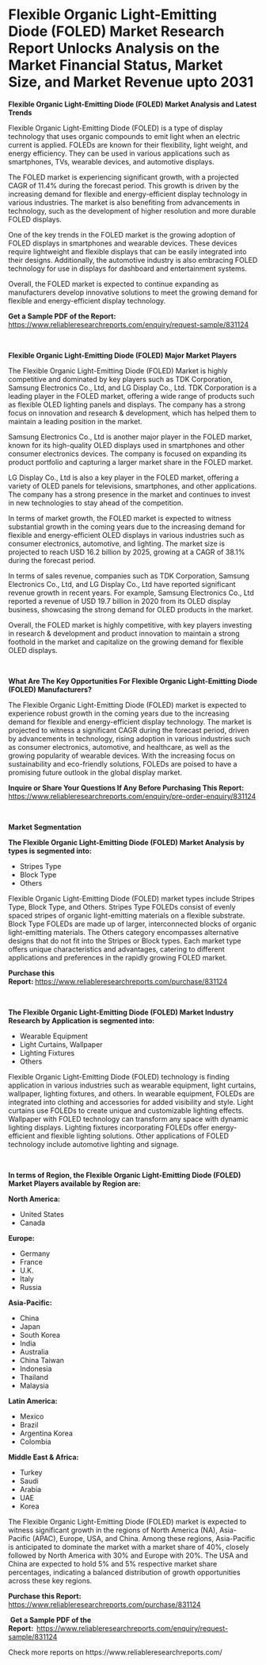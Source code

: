 <p><h1>Flexible Organic Light-Emitting Diode (FOLED) Market Research Report Unlocks Analysis on the Market Financial Status, Market Size, and Market Revenue upto 2031</h1></p><p><strong>Flexible Organic Light-Emitting Diode (FOLED) Market Analysis and Latest Trends</strong></p>
<p><p>Flexible Organic Light-Emitting Diode (FOLED) is a type of display technology that uses organic compounds to emit light when an electric current is applied. FOLEDs are known for their flexibility, light weight, and energy efficiency. They can be used in various applications such as smartphones, TVs, wearable devices, and automotive displays.</p><p>The FOLED market is experiencing significant growth, with a projected CAGR of 11.4% during the forecast period. This growth is driven by the increasing demand for flexible and energy-efficient display technology in various industries. The market is also benefiting from advancements in technology, such as the development of higher resolution and more durable FOLED displays.</p><p>One of the key trends in the FOLED market is the growing adoption of FOLED displays in smartphones and wearable devices. These devices require lightweight and flexible displays that can be easily integrated into their designs. Additionally, the automotive industry is also embracing FOLED technology for use in displays for dashboard and entertainment systems.</p><p>Overall, the FOLED market is expected to continue expanding as manufacturers develop innovative solutions to meet the growing demand for flexible and energy-efficient display technology.</p></p>
<p><strong>Get a Sample PDF of the Report:&nbsp;</strong> <a href="https://www.reliableresearchreports.com/enquiry/request-sample/831124">https://www.reliableresearchreports.com/enquiry/request-sample/831124</a></p>
<p>&nbsp;</p>
<p><strong>Flexible Organic Light-Emitting Diode (FOLED) Major Market Players</strong></p>
<p><p>The Flexible Organic Light-Emitting Diode (FOLED) Market is highly competitive and dominated by key players such as TDK Corporation, Samsung Electronics Co., Ltd, and LG Display Co., Ltd. TDK Corporation is a leading player in the FOLED market, offering a wide range of products such as flexible OLED lighting panels and displays. The company has a strong focus on innovation and research & development, which has helped them to maintain a leading position in the market.</p><p>Samsung Electronics Co., Ltd is another major player in the FOLED market, known for its high-quality OLED displays used in smartphones and other consumer electronics devices. The company is focused on expanding its product portfolio and capturing a larger market share in the FOLED market.</p><p>LG Display Co., Ltd is also a key player in the FOLED market, offering a variety of OLED panels for televisions, smartphones, and other applications. The company has a strong presence in the market and continues to invest in new technologies to stay ahead of the competition.</p><p>In terms of market growth, the FOLED market is expected to witness substantial growth in the coming years due to the increasing demand for flexible and energy-efficient OLED displays in various industries such as consumer electronics, automotive, and lighting. The market size is projected to reach USD 16.2 billion by 2025, growing at a CAGR of 38.1% during the forecast period.</p><p>In terms of sales revenue, companies such as TDK Corporation, Samsung Electronics Co., Ltd, and LG Display Co., Ltd have reported significant revenue growth in recent years. For example, Samsung Electronics Co., Ltd reported a revenue of USD 19.7 billion in 2020 from its OLED display business, showcasing the strong demand for OLED products in the market.</p><p>Overall, the FOLED market is highly competitive, with key players investing in research & development and product innovation to maintain a strong foothold in the market and capitalize on the growing demand for flexible OLED displays.</p></p>
<p>&nbsp;</p>
<p><strong>What Are The Key Opportunities For Flexible Organic Light-Emitting Diode (FOLED) Manufacturers?</strong></p>
<p><p>The Flexible Organic Light-Emitting Diode (FOLED) market is expected to experience robust growth in the coming years due to the increasing demand for flexible and energy-efficient display technology. The market is projected to witness a significant CAGR during the forecast period, driven by advancements in technology, rising adoption in various industries such as consumer electronics, automotive, and healthcare, as well as the growing popularity of wearable devices. With the increasing focus on sustainability and eco-friendly solutions, FOLEDs are poised to have a promising future outlook in the global display market.</p></p>
<p><strong>Inquire or Share Your Questions If Any Before Purchasing This Report:</strong> <a href="https://www.reliableresearchreports.com/enquiry/pre-order-enquiry/831124">https://www.reliableresearchreports.com/enquiry/pre-order-enquiry/831124</a></p>
<p>&nbsp;</p>
<p><strong>Market Segmentation</strong></p>
<p><strong>The Flexible Organic Light-Emitting Diode (FOLED) Market Analysis by types is segmented into:</strong></p>
<p><ul><li>Stripes Type</li><li>Block Type</li><li>Others</li></ul></p>
<p><p>Flexible Organic Light-Emitting Diode (FOLED) market types include Stripes Type, Block Type, and Others. Stripes Type FOLEDs consist of evenly spaced stripes of organic light-emitting materials on a flexible substrate. Block Type FOLEDs are made up of larger, interconnected blocks of organic light-emitting materials. The Others category encompasses alternative designs that do not fit into the Stripes or Block types. Each market type offers unique characteristics and advantages, catering to different applications and preferences in the rapidly growing FOLED market.</p></p>
<p><strong>Purchase this Report:&nbsp;</strong><a href="https://www.reliableresearchreports.com/purchase/831124">https://www.reliableresearchreports.com/purchase/831124</a></p>
<p>&nbsp;</p>
<p><strong>The Flexible Organic Light-Emitting Diode (FOLED) Market Industry Research by Application is segmented into:</strong></p>
<p><ul><li>Wearable Equipment</li><li>Light Curtains, Wallpaper</li><li>Lighting Fixtures</li><li>Others</li></ul></p>
<p><p>Flexible Organic Light-Emitting Diode (FOLED) technology is finding application in various industries such as wearable equipment, light curtains, wallpaper, lighting fixtures, and others. In wearable equipment, FOLEDs are integrated into clothing and accessories for added visibility and style. Light curtains use FOLEDs to create unique and customizable lighting effects. Wallpaper with FOLED technology can transform any space with dynamic lighting displays. Lighting fixtures incorporating FOLEDs offer energy-efficient and flexible lighting solutions. Other applications of FOLED technology include automotive lighting and signage.</p></p>
<p>&nbsp;</p>
<p><strong>In terms of Region, the Flexible Organic Light-Emitting Diode (FOLED) Market Players available by Region are:</strong></p>
<p>
    <p> <strong> North America: </strong>
        <ul>
            <li>United States</li>
            <li>Canada</li>
        </ul>
        </p> 
    <p> <strong> Europe: </strong>
        <ul>
            <li>Germany</li>
            <li>France</li>
            <li>U.K.</li>
            <li>Italy</li>
            <li>Russia</li>
        </ul>
        </p> 
    <p> <strong> Asia-Pacific: </strong>
        <ul>
            <li>China</li>
            <li>Japan</li>
            <li>South Korea</li>
            <li>India</li>
            <li>Australia</li>
            <li>China Taiwan</li>
            <li>Indonesia</li>
            <li>Thailand</li>
            <li>Malaysia</li>
        </ul>
        </p> 
    <p> <strong> Latin America: </strong>
        <ul>
            <li>Mexico</li>
            <li>Brazil</li>
            <li>Argentina Korea</li>
            <li>Colombia</li>
        </ul>
        </p> 
    <p> <strong> Middle East & Africa: </strong>
        <ul>
            <li>Turkey</li>
            <li>Saudi</li>
            <li>Arabia</li>
            <li>UAE</li>
            <li>Korea</li>
        </ul>
    </p>
    </p>
<p><p>The Flexible Organic Light-Emitting Diode (FOLED) market is expected to witness significant growth in the regions of North America (NA), Asia-Pacific (APAC), Europe, USA, and China. Among these regions, Asia-Pacific is anticipated to dominate the market with a market share of 40%, closely followed by North America with 30% and Europe with 20%. The USA and China are expected to hold 5% and 5% respective market share percentages, indicating a balanced distribution of growth opportunities across these key regions.</p></p>
<p><strong>Purchase this Report: </strong><a href="https://www.reliableresearchreports.com/purchase/831124">https://www.reliableresearchreports.com/purchase/831124</a></p>
<p>&nbsp;<strong>Get a Sample PDF of the Report:&nbsp;&nbsp;</strong><a href="https://www.reliableresearchreports.com/enquiry/request-sample/831124">https://www.reliableresearchreports.com/enquiry/request-sample/831124</a></p>
<p><strong></strong></p>
<p>Check more reports on https://www.reliableresearchreports.com/</p>